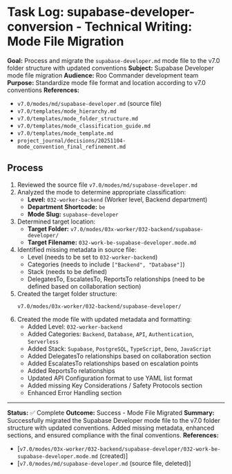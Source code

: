 # Task Log: supabase-developer-conversion - Technical Writing: Mode File Migration

**Goal:** Process and migrate the `supabase-developer.md` mode file to the v7.0 folder structure with updated conventions
**Subject:** Supabase Developer mode file migration
**Audience:** Roo Commander development team
**Purpose:** Standardize mode file format and location according to v7.0 conventions
**References:** 
- `v7.0/modes/md/supabase-developer.md` (source file)
- `v7.0/templates/mode_hierarchy.md`
- `v7.0/templates/mode_folder_structure.md`
- `v7.0/templates/mode_classification_guide.md`
- `v7.0/templates/mode_template.md`
- `project_journal/decisions/20251104-mode_convention_final_refinement.md`

## Process

1. Reviewed the source file `v7.0/modes/md/supabase-developer.md`
2. Analyzed the mode to determine appropriate classification:
   - **Level:** `032-worker-backend` (Worker level, Backend department)
   - **Department Shortcode:** `be`
   - **Mode Slug:** `supabase-developer`
3. Determined target location:
   - **Target Folder:** `v7.0/modes/03x-worker/032-backend/supabase-developer/`
   - **Target Filename:** `032-work-be-supabase-developer.mode.md`
4. Identified missing metadata in source file:
   - Level (needs to be set to `032-worker-backend`)
   - Categories (needs to include `["Backend", "Database"]`)
   - Stack (needs to be defined)
   - DelegatesTo, EscalatesTo, ReportsTo relationships (need to be defined based on collaboration section)
5. Created the target folder structure:
   ```
   v7.0/modes/03x-worker/032-backend/supabase-developer/
   ```
6. Created the mode file with updated metadata and formatting:
   - Added Level: `032-worker-backend`
   - Added Categories: `Backend`, `Database`, `API`, `Authentication`, `Serverless`
   - Added Stack: `Supabase`, `PostgreSQL`, `TypeScript`, `Deno`, `JavaScript`
   - Added DelegatesTo relationships based on collaboration section
   - Added EscalatesTo relationships based on escalation points
   - Added ReportsTo relationships
   - Updated API Configuration format to use YAML list format
   - Added missing Key Considerations / Safety Protocols section
   - Enhanced Error Handling section

---

**Status:** ✅ Complete
**Outcome:** Success - Mode File Migrated
**Summary:** Successfully migrated the Supabase Developer mode file to the v7.0 folder structure with updated conventions. Added missing metadata, enhanced sections, and ensured compliance with the final conventions.
**References:** 
- [`v7.0/modes/03x-worker/032-backend/supabase-developer/032-work-be-supabase-developer.mode.md` (created)]
- [`v7.0/modes/md/supabase-developer.md` (source file, deleted)]